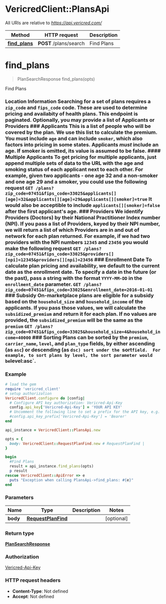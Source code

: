 # VericredClient::PlansApi

All URIs are relative to *https://api.vericred.com/*

Method | HTTP request | Description
------------- | ------------- | -------------
[**find_plans**](PlansApi.md#find_plans) | **POST** /plans/search | Find Plans


# **find_plans**
> PlanSearchResponse find_plans(opts)

Find Plans

### Location Information  Searching for a set of plans requires a `zip_code` and `fips_code` code.  These are used to determine pricing and availabity of health plans. This endpoint is paginated.  Optionally, you may provide a list of Applicants or Providers  ### Applicants  This is a list of people who will be covered by the plan.  We use this list to calculate the premium.  You must include `age` and can include `smoker`, which also factors into pricing in some states.  Applicants *must* include an age.  If smoker is omitted, its value is assumed to be false.  #### Multiple Applicants To get pricing for multiple applicants, just append multiple sets of data to the URL with the age and smoking status of each applicant next to each other.  For example, given two applicants - one age 32 and a non-smoker and one age 29 and a smoker, you could use the following request  `GET /plans?zip_code=07451&fips_code=33025&applicants[][age]=32&applicants[][age]=29&applicants[][smoker]=true`  It would also be acceptible to include `applicants[][smoker]=false` after the first applicant's age.  ### Providers  We identify Providers (Doctors) by their National Practitioner Index number (NPI).  If you pass a list of Providers, keyed by their NPI number, we will return a list of which Providers are in and out of network for each plan returned.  For example, if we had two providers with the NPI numbers `12345` and `23456` you would make the following request  `GET /plans?zip_code=07451&fips_code=33025&providers[][npi]=12345&providers[][npi]=23456`  ### Enrollment Date  To calculate plan pricing and availability, we default to the current date as the enrollment date.  To specify a date in the future (or the past), pass a string with the format `YYYY-MM-DD` in the `enrollment_date` parameter.  `GET /plans?zip_code=07451&fips_code=33025&enrollment_date=2016-01-01`  ### Subsidy  On-marketplace plans are eligible for a subsidy based on the `household_size` and `household_income` of the applicants.  If you pass those values, we will calculate the `subsidized_premium` and return it for each plan.  If no values are provided, the `subsidized_premium` will be the same as the `premium`  `GET /plans?zip_code=07451&fips_code=33025&household_size=4&household_income=40000`   ### Sorting  Plans can be sorted by the `premium`, `carrier_name`, `level`, and `plan_type` fields, by either ascending (as `asc`) or descending (as `dsc) sort under the `sort` field.  For example, to sort plans by level, the sort parameter would be `level:asc`. 

### Example
```ruby
# load the gem
require 'vericred_client'
# setup authorization
VericredClient.configure do |config|
  # Configure API key authorization: Vericred-Api-Key
  config.api_key['Vericred-Api-Key'] = 'YOUR API KEY'
  # Uncomment the following line to set a prefix for the API key, e.g. 'Bearer' (defaults to nil)
  #config.api_key_prefix['Vericred-Api-Key'] = 'Bearer'
end

api_instance = VericredClient::PlansApi.new

opts = { 
  body: VericredClient::RequestPlanFind.new # RequestPlanFind | 
}

begin
  #Find Plans
  result = api_instance.find_plans(opts)
  p result
rescue VericredClient::ApiError => e
  puts "Exception when calling PlansApi->find_plans: #{e}"
end
```

### Parameters

Name | Type | Description  | Notes
------------- | ------------- | ------------- | -------------
 **body** | [**RequestPlanFind**](RequestPlanFind.md)|  | [optional] 

### Return type

[**PlanSearchResponse**](PlanSearchResponse.md)

### Authorization

[Vericred-Api-Key](../README.md#Vericred-Api-Key)

### HTTP request headers

 - **Content-Type**: Not defined
 - **Accept**: Not defined



